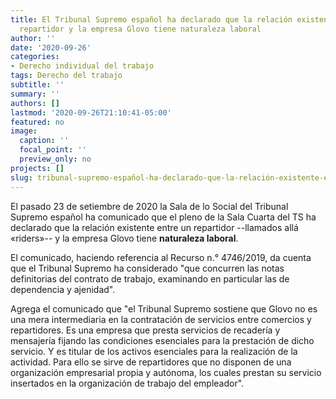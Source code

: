 ```yaml
---
title: El Tribunal Supremo español ha declarado que la relación existente entre un
  repartidor y la empresa Glovo tiene naturaleza laboral
author: ''
date: '2020-09-26'
categories: 
- Derecho individual del trabajo
tags: Derecho del trabajo
subtitle: ''
summary: ''
authors: []
lastmod: '2020-09-26T21:10:41-05:00'
featured: no
image:
  caption: ''
  focal_point: ''
  preview_only: no
projects: []
slug: tribunal-supremo-español-ha-declarado-que-la-relación-existente-entre-un-repartidor-y-la-empresa-glovo-tiene-naturaleza-laboral
---
```


El pasado 23 de setiembre de 2020 la Sala de lo Social del Tribunal Supremo español ha comunicado que el pleno de la Sala Cuarta del TS ha declarado que la relación existente entre un repartidor --llamados allá «riders»-- y la empresa Glovo tiene **naturaleza laboral**. 

El comunicado, haciendo referencia al Recurso n.° 4746/2019, da cuenta que el Tribunal Supremo ha considerado "que concurren las notas definitorias del contrato de trabajo, examinando en particular las de dependencia y ajenidad". 

Agrega el comunicado que "el Tribunal Supremo sostiene que Glovo no es una mera intermediaria en la contratación de servicios entre comercios y repartidores. Es una empresa que presta servicios de recadería y mensajería fijando las condiciones esenciales para la prestación de dicho servicio. Y es titular de los activos esenciales para la realización de la actividad. Para ello se sirve de repartidores que no disponen de una organización empresarial propia y autónoma, los cuales prestan su servicio insertados en la organización de trabajo del empleador".
